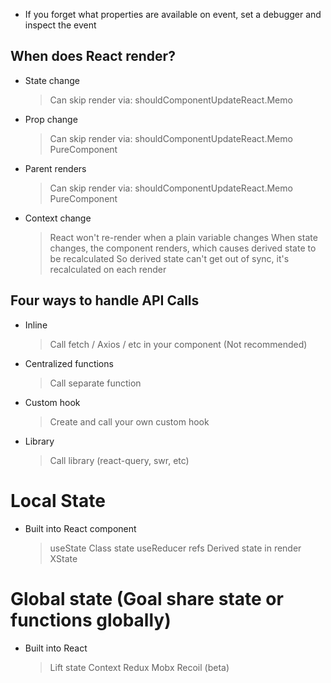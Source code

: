 - If you forget what properties are available on event, set a debugger and inspect the event

## When does React render?

- State change
  > Can skip render via: shouldComponentUpdateReact.Memo
- Prop change
  > Can skip render via: shouldComponentUpdateReact.Memo PureComponent
- Parent renders
  > Can skip render via: shouldComponentUpdateReact.Memo PureComponent
- Context change
  > React won't re-render when a plain variable changes
  > When state changes, the component renders, which causes derived state to be recalculated
  > So derived state can't get out of sync, it's recalculated on each render

## Four ways to handle API Calls

- Inline
  > Call fetch / Axios / etc in your component (Not recommended)
- Centralized functions
  > Call separate function
- Custom hook
  > Create and call your own custom hook
- Library
  > Call library (react-query, swr, etc)

# Local State

- Built into React component
  > useState
  > Class state
  > useReducer
  > refs
  > Derived state in render
  > XState

# Global state (Goal share state or functions globally)

- Built into React
  > Lift state
  > Context
  > Redux
  > Mobx
  > Recoil (beta)
